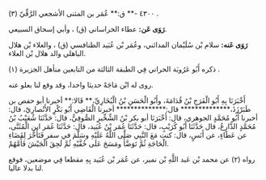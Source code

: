٤٣٠٠ -** ق:** عُمَر بن المثنى الأشجعي الرَّقِّيّ (٣) .

**رَوَى عَن:** عطاء الخراساني (ق) ، وأبي إسحاق السبيعي.

**رَوَى عَنه:** سلام بْن سُلَيْمان المدائني، وعُمَر بْن عُبَيد الطنافسي (ق) ، والعلاء بْن هلال الباهلي والد هلال بْن العلاء.

ذكره أَبُو عَرُوبَة الحراني فِي الطبقة الثالثة من التابعين منأهل الجزيرة (١) .

روى له ابْن مَاجَهْ حديثا واحدا، وقد وقع لنا بعلو عنه.

أَخْبَرَنَا بِهِ أَبُو الْفَرَجِ بْنُ قُدَامَةَ، وأَبُو الْحَسَنِ بْنُ الْبُخَارِيِّ،** قَالا:** أخبرنا أبو حفص بن طَبَرْزَذَ،************** قال:************** أخبرنا الْقَاضِي أَبُو بَكْرٍ الأَنْصارِيّ، قال: أخبرنا أَبُو مُحَمَّدٍ الجوهري، قال: أَخْبَرَنَا أبو بكر بْنُ الشِّخِّيرِ الصُّوفِيُّ، قال: حَدَّثَنَا شُعَيْبُ بْنُ مُحَمَّدٍ الذَّارِعُ، قال حَدَّثَنَا أَبُو كُرَيْبٍ، قال: حَدَّثَنَا عُمَر بْنُ عُبَيد، قال: حَدَّثَنَا عُمَر ابن الْمُثَنَّى، عن عَطَاءٍ، عن أَنَسٍ، قال: كنت مَعَ النَّبِي صَلَّى اللَّهُ عَلَيْهِ وسَلَّمَ في سفر فَتَأَخَّرَ لِقَضَاءِ الْحَاجَةِ ثُمَّ تَوَضَّأَ ومَسَحَ عَلَى خُفَّيْهِ ثُمَّ لَحِقَ الْجَيْشَ فَأَمَّهُمْ.

رواه (٢) عن محمد بْن عَبد اللَّهِ بْن نمير، عن عُمَر بْن عُبَيد بِهِ مقطعا فِي موضعين، فوقع لنا بدلا عاليا.
